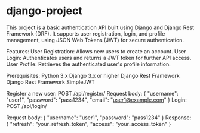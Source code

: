 # django-project
This project is a basic authentication API built using Django and Django Rest Framework (DRF). It supports user registration, login, and profile management, using JSON Web Tokens (JWT) for secure authentication.

Features:
User Registration: Allows new users to create an account.
User Login: Authenticates users and returns a JWT token for further API access.
User Profile: Retrieves the authenticated user's profile information.

Prerequisites:
Python 3.x
Django 3.x or higher
Django Rest Framework
Django Rest Framework SimpleJWT

Register a new user: POST /api/register/
Request body:
{
  "username": "user1",
  "password": "pass1234",
  "email": "user1@example.com"
}
Login: POST /api/login/

Request body:
{
  "username": "user1",
  "password": "pass1234"
}
Response:
{
  "refresh": "your_refresh_token",
  "access": "your_access_token"
}
